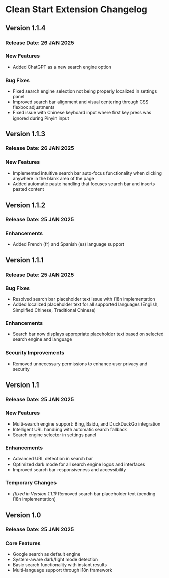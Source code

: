 # Clean Start Extension Changelog

## Version 1.1.4
### Release Date: 26 JAN 2025

### New Features
- Added ChatGPT as a new search engine option

### Bug Fixes
- Fixed search engine selection not being properly localized in settings panel
- Improved search bar alignment and visual centering through CSS flexbox adjustments
- Fixed issue with Chinese keyboard input where first key press was ignored during Pinyin input


## Version 1.1.3
### Release Date: 26 JAN 2025

### New Features
- Implemented intuitive search bar auto-focus functionality when clicking anywhere in the blank area of the page
- Added automatic paste handling that focuses search bar and inserts pasted content

## Version 1.1.2
### Release Date: 25 JAN 2025

### Enhancements
- Added French (fr) and Spanish (es) language support


## Version 1.1.1
### Release Date: 25 JAN 2025

### Bug Fixes
- Resolved search bar placeholder text issue with i18n implementation
- Added localized placeholder text for all supported languages (English, Simplified Chinese, Traditional Chinese)

### Enhancements
- Search bar now displays appropriate placeholder text based on selected search engine and language

### Security Improvements
- Removed unnecessary permissions to enhance user privacy and security


## Version 1.1
### Release Date: 25 JAN 2025

### New Features
- Multi-search engine support: Bing, Baidu, and DuckDuckGo integration
- Intelligent URL handling with automatic search fallback
- Search engine selector in settings panel

### Enhancements
- Advanced URL detection in search bar
- Optimized dark mode for all search engine logos and interfaces
- Improved search bar responsiveness and accessibility

### Temporary Changes
- *(fixed in Version 1.1.1)* Removed search bar placeholder text (pending i18n implementation)  


## Version 1.0
### Release Date: 25 JAN 2025

### Core Features
- Google search as default engine
- System-aware dark/light mode detection
- Basic search functionality with instant results
- Multi-language support through i18n framework



